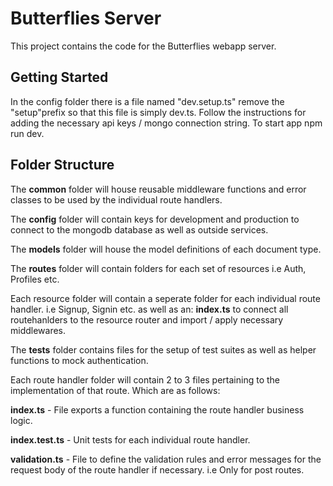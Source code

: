 # Butterflies Server 
This project contains the code for the Butterflies webapp server. 

## Getting Started
In the config folder there is a file named "dev.setup.ts" remove the "setup"prefix so that this file is simply dev.ts. Follow the instructions for adding the necessary
api keys / mongo connection string. To start app npm run dev. 

## Folder Structure 
The **common** folder will house reusable middleware functions and error classes to be used by the individual route handlers.

The **config** folder will contain keys for development and production to connect to the mongodb database as well as outside services.

The **models** folder will house the model definitions of each document type.

The **routes**  folder will contain folders for each set of resources i.e Auth, Profiles etc. 


Each resource folder will contain a seperate folder for each individual route handler. i.e Signup, Signin etc. as well as an: **index.ts** to connect all routehanlders to the resource router and import / apply necessary middlewares.

The **tests**  folder contains files for the setup of test suites as well as helper functions to mock authentication.

Each route handler folder will contain 2 to 3 files pertaining to the implementation of that route. Which are as follows:

**index.ts** - File exports a function containing the route handler business logic.

**index.test.ts** -  Unit tests for each individual route handler.

**validation.ts** - File to define the validation rules and error messages for the request body of the route handler if necessary. i.e Only for post routes.

